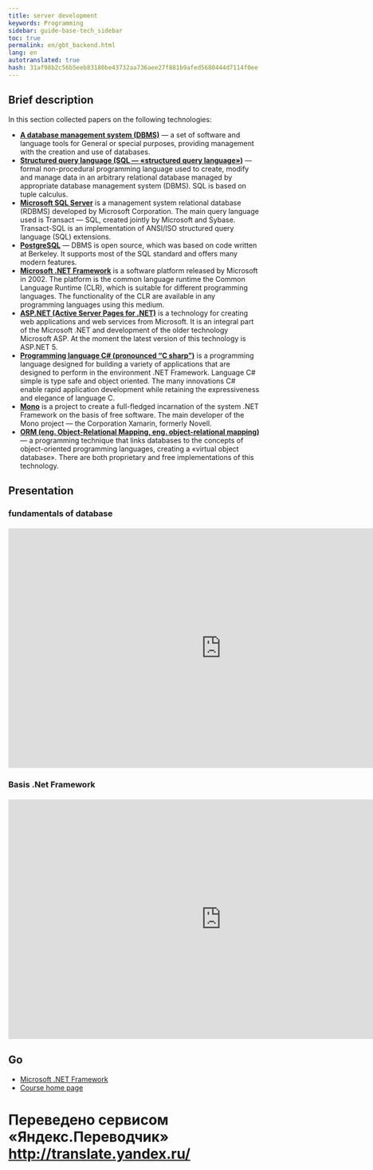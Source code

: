 ```yaml
--- 
title: server development 
keywords: Programming 
sidebar: guide-base-tech_sidebar 
toc: true 
permalink: en/gbt_backend.html 
lang: en 
autotranslated: true 
hash: 31af98b2c56b5eeb83180be43732aa736aee27f881b9afed5680444d7114f0ee 
--- 
```


## Brief description 


In this section collected papers on the following technologies: 

* [**A database management system (DBMS)**](gbt_dbms.html) — a set of software and language tools for General or special purposes, providing management with the creation and use of databases. 
* [**Structured query language (SQL — «structured query language»)**](gbt_sql.html) — formal non-procedural programming language used to create, modify and manage data in an arbitrary relational database managed by appropriate database management system (DBMS). SQL is based on tuple calculus. 
* [**Microsoft SQL Server**](gbt_mssql.html) is a management system relational database (RDBMS) developed by Microsoft Corporation. The main query language used is Transact — SQL, created jointly by Microsoft and Sybase. Transact-SQL is an implementation of ANSI/ISO structured query language (SQL) extensions. 
* [**PostgreSQL**](gbt_postgresql.html) — DBMS is open source, which was based on code written at Berkeley. It supports most of the SQL standard and offers many modern features. 
* [**Microsoft .NET Framework**](gbt_dotnet.html) is a software platform released by Microsoft in 2002. The platform is the common language runtime the Common Language Runtime (CLR), which is suitable for different programming languages. The functionality of the CLR are available in any programming languages using this medium. 
* [**ASP.NET (Active Server Pages for .NET)**](gbt_aspnet.html) is a technology for creating web applications and web services from Microsoft. It is an integral part of the Microsoft .NET and development of the older technology Microsoft ASP. At the moment the latest version of this technology is ASP.NET 5. 
* [**Programming language C# (pronounced “C sharp”)**](gbt_csharp.html) is a programming language designed for building a variety of applications that are designed to perform in the environment .NET Framework. Language C# simple is type safe and object oriented. The many innovations C# enable rapid application development while retaining the expressiveness and elegance of language C. 
* [**Mono**](gbt_mono.html) is a project to create a full-fledged incarnation of the system .NET Framework on the basis of free software. The main developer of the Mono project — the Corporation Xamarin, formerly Novell. 
* [**ORM (eng. Object-Relational Mapping, eng. object-relational mapping)**](gbt_orm.html) — a programming technique that links databases to the concepts of object-oriented programming languages, creating a «virtual object database». There are both proprietary and free implementations of this technology. 

## Presentation 

### fundamentals of database 

<div class="thumb-wrap" style="margin-top: 20px; margin-bottom: 20px"> 
<iframe width="854" height="480" src="https://www.youtube.com/embed/pIyxM-LVRig?list=PLlhqsC7hBaSezv_J4znt-NbFq4MCzcYzk" frameborder="0" allowfullscreen></iframe> 
</div> 

### Basis .Net Framework 

<div class="thumb-wrap" style="margin-top: 20px; margin-bottom: 20px"> 
<iframe width="854" height="480" src="https://www.youtube.com/embed/sLTmuzBbBj8?list=PLlhqsC7hBaSezv_J4znt-NbFq4MCzcYzk" frameborder="0" allowfullscreen></iframe> 
</div> 

## Go 

* [Microsoft .NET Framework](gbt_dotnet.html) 
* [Course home page](gbt_landing-page.html) 



 # Переведено сервисом «Яндекс.Переводчик» http://translate.yandex.ru/